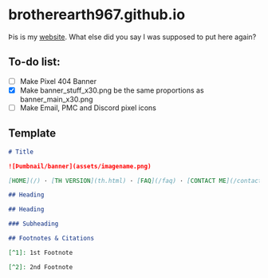 # brotherearth967.github.io

Þis is my [website](https://brotherearth967.github.io). What else did you say I was supposed to put here again? 

## To-do list:
- [ ] Make Pixel 404 Banner
- [x] Make banner_stuff_x30.png be the same proportions as banner_main_x30.png
- [ ] Make Email, PMC and Discord pixel icons

## Template
```md
# Title

![Þumbnail/banner](assets/imagename.png)

[HOME](/) · [TH VERSION](th.html) · [FAQ](/faq) · [CONTACT ME](/contact)

## Heading

## Heading

### Subheading

## Footnotes & Citations

[^1]: 1st Footnote

[^2]: 2nd Footnote

```
